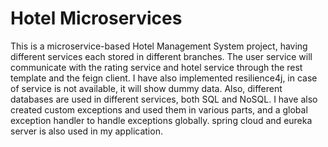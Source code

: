 # Hotel Microservices


This is a microservice-based Hotel Management System project, having different services each stored in different branches. The user service will communicate with the rating service and hotel service through the rest template and the feign client. I have also implemented resilience4j, in case of service is not available, it will show dummy data. Also, different databases are used in different services, both SQL and NoSQL. I have also created custom exceptions and used them in various parts, and a global exception handler to handle exceptions globally. spring cloud and eureka server is also used in my application.
